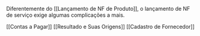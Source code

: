 
Diferentemente do [[Lançamento de NF de Produto]], o lançamento de NF de serviço exige algumas complicações a mais.

[[Contas a Pagar]]
[[Resultado e Suas Origens]]
[[Cadastro de Fornecedor]]